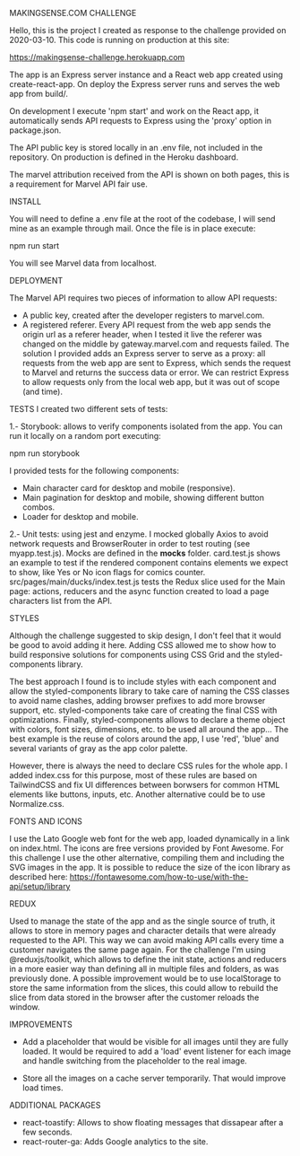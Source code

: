 MAKINGSENSE.COM CHALLENGE

Hello, this is the project I created as response to the challenge provided on 2020-03-10.
This code is running on production at this site:

https://makingsense-challenge.herokuapp.com

The app is an Express server instance and a React web app created using create-react-app. On deploy the Express server runs and serves the web app from build/.

On development I execute 'npm start' and work on the React app, it automatically sends API requests to Express using the 'proxy' option in package.json.

The API public key is stored locally in an .env file, not included in the repository. On production is defined in the Heroku dashboard.

The marvel attribution received from the API is shown on both pages, this is a requirement for Marvel API fair use.

INSTALL

You will need to define a .env file at the root of the codebase, I will send mine as an example through mail. Once the file is in place execute:

  npm run start

You will see Marvel data from localhost.

DEPLOYMENT

The Marvel API requires two pieces of information to allow API requests:

- A public key, created after the developer registers to marvel.com.
- A registered referer. Every API request from the web app sends the origin url as a referer header, when I tested it live the referer was changed on the middle by gateway.marvel.com and requests failed. The solution I provided adds an Express server to serve as a proxy: all requests from the web app are sent to Express, which sends the request to Marvel and returns the success data or error. We can restrict Express to allow requests only from the local web app, but it was out of scope (and time).

TESTS
I created two different sets of tests:

1.- Storybook: allows to verify components isolated from the app. You can run it locally on a random port executing:

npm run storybook

I provided tests for the following components:

- Main character card for desktop and mobile (responsive).
- Main pagination for desktop and mobile, showing different button combos.
- Loader for desktop and mobile.

2.- Unit tests: using jest and enzyme. I mocked globally Axios to avoid network requests and BrowserRouter in order to test routing (see myapp.test.js). Mocks are defined in the __mocks__ folder. card.test.js shows an example to test if the rendered component contains elements we expect to show, like Yes or No icon flags for comics counter. src/pages/main/ducks/index.test.js tests the Redux slice used for the Main page: actions, reducers and the async function created to load a page characters list from the API.

STYLES

Although the challenge suggested to skip design, I don't feel that it would be good to avoid adding it here. Adding CSS allowed me to show how to build responsive solutions for components using CSS Grid and the styled-components library.

The best approach I found is to include styles with each component and allow the styled-components library to take care of naming the CSS classes to avoid name clashes, adding browser prefixes to add more browser support, etc. styled-components take care of creating the final CSS with optimizations. Finally, styled-components allows to declare a theme object with colors, font sizes, dimensions, etc. to be used all around the app... The best example is the reuse of colors around the app, I use 'red', 'blue' and several variants of gray as the app color palette.

However, there is always the need to declare CSS rules for the whole app. I added index.css for this purpose, most of these rules are based on TailwindCSS and fix UI differences between borwsers for common HTML elements like buttons, inputs, etc. Another alternative could be to use Normalize.css.

FONTS AND ICONS

I use the Lato Google web font for the web app, loaded dynamically in a link on index.html.
The icons are free versions provided by Font Awesome. For this challenge I use the other alternative, compiling them and including the SVG images in the app.
It is possible to reduce the size of the icon library as described here: https://fontawesome.com/how-to-use/with-the-api/setup/library

REDUX

Used to manage the state of the app and as the single source of truth, it allows to store in memory pages and character details that were already requested to the API. This way we can avoid making API calls every time a customer navigates the same page again.
For the challenge I'm using @reduxjs/toolkit, which allows to define the init state, actions and reducers in a more easier way than defining all in multiple files and folders, as was previously done.
A possible improvement would be to use localStorage to store the same information from the slices, this could allow to rebuild the slice from data stored in the browser after the customer reloads the window.

IMPROVEMENTS

- Add a placeholder that would be visible for all images until they are fully loaded. It would be required to add a 'load' event listener for each image and handle switching from the placeholder to the real image.

- Store all the images on a cache server temporarily. That would improve load times.

ADDITIONAL PACKAGES

- react-toastify: Allows to show floating messages that dissapear after a few seconds.
- react-router-ga: Adds Google analytics to the site.
